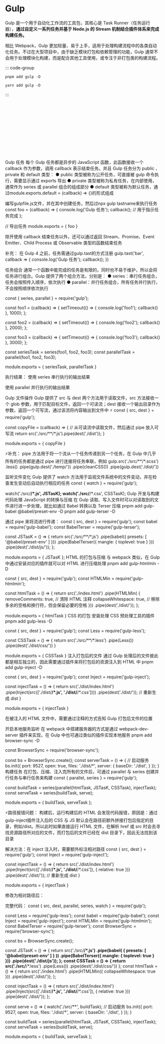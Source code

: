 # Gulp
Gulp 是一个用于自动化工作流的工具包，其核心是 Task Runner（任务运行器），**通过自定义一系列任务并基于 Node.js 的 Stream 机制结合插件体系来完成构建任务。**

相比 Webpack，Gulp 更加轻量、易于上手，适用于处理构建流程中的各类自动化任务。不过在大型项目中，由于缺乏模块打包和依赖管理的功能，Gulp 通常不会用于处理模块化构建，而是配合其他工具使用，或专注于非打包类的构建流程。


::: code-group
```shell [pnpm 安装]
pnpm add gulp -D
```

```shell [yarn 安装]
yarn add gulp -D
```
:::



<br />
<br />
<br />
<br />
<br />
<br />
<br />
<br />
<br />
<br />
<br />
Gulp 任务
每个 Gulp 任务都是异步的 JavaScript 函数，此函数接收一个 callback 作为参数，调用 callback 表示结束任务。并且 Gulp 任务分为 public 、private 和 default 类型：
● public 类型被称为公开任务，可直接被 gulp 命令执行，需要显示通过 exports 导出
● private  类型被称为私有任务，在内部使用，通常作为 series 或 parallel 组合的组成部分
● default 类型被称为默认任务，通过module.exports.default = (callback) => {}的形式组成

编写gulpfile.js文件，并在其中创建任务，然后过npx gulp tastname来执行任务
const foo = (callback) => {
    console.log('Gulp 任务');
    callback();									// 用于指示任务完成
};

// 导出任务
module.exports = {
    foo
}

除开使用 callback 结束任务以外，还可以通过返回 Stream、Promise、Event Emitter、Child Process 或 Observable 类型的函数结束任务

补充：
在 Gulp 4 之前，任务需通过gulp.tast的方式注册
gulp.tast('bar', callback => {
  console.log('Gulp 任务');
  callback();
})

任务组合
通常一个函数中能完成的任务是有限的，同时也不易于维护，所以会将任务进行组合。Gulp 提供了两个组合方法，分别是：
● series：串行任务组合，任务会按照传入顺序，依次执行
● parallel：并行任务组合，所有任务并行执行，不会按照顺序依次执行

const { series, parallel } = require('gulp');

const foo1 = (callback) => {
    setTimeout(() => {
        console.log('foo1');
        callback()
    }, 1000);
};

const foo2 = (callback) => {
    setTimeout(() => {
        console.log('foo2');
        callback()
    }, 2000);
};

const foo3 = (callback) => {
    setTimeout(() => {
        console.log('foo3');
        callback()
    }, 3000);
};

const seriesTask = series(foo1, foo2, foo3);
const parallelTask = parallel(foo1, foo2, foo3);

module.exports = {
  seriesTask,
  parallelTask
}

执行结果：
使用 series 串行执行的输出结果

使用 parallel 并行执行的输出结果


Gulp 文件操作
Gulp 提供了 src 与 dest 两个方法用于读取文件，src 方法接收一个 glob 参数，用于匹配目标文件，返回一个可读流；dest 接收一个输出目录作为参数，返回一个可写流，通过该流将内容输出到文件中 ⚡
const { src, dest } = require('gulp');

const copyFile = (callback) => {
  // 从可读流中读取文件，然后通过 pipe 放入可写流
  return src('./src/**/*.js').pipe(dest('./dist'));
}

module.exports = {
  copyFile
}

⚡补充：
pipe 方法用于将一个流从一个任务传递到另一个任务，在 Gulp 中几乎所有的任务都是通过 pipe 进行连接将任务串联，例如
gulp.src('./src/**/*.scss')
    .less()
    .pipe(gulp.dest('./temp/'))
    .pipe(cleanCSS())
    .pipe(gulp.dest('./dist/'))

监听文件变化
Gulp 提供了 watch 方法用于监视文件系统中的文件变动，并在检查发生变动后自动执行相应的任务
const { watch } = require('gulp');

watch('./src/**/*.js', JSTasK);
watch('./src/**/*.css', CSSTasK);
Gulp 开发与构建
代码处理
JavaScript 的转换与压缩
在 Gulp 读取、写入文件时可以对读取到的文件进行进一步处理，就比如通过 Babel 转换以及 Terser 压缩
pnpm add gulp-babel @babel/preset-env -D
pnpm add gulp-terser -D

通过 pipe 来将流进行传递：
const { src, dest } = require('gulp');
const babel = require('gulp-babel');
const BabelTerser = require('gulp-terser');


const JSTasK = () => {
  return src('./src/**/*.js')
    .pipe(babel({ presets: [ '@babel/preset-env' ] }))
    .pipe(BabelTerser({  mangle: { toplevel: true } }))
    .pipe(dest('./dist/js/'));
};


module.exports = { JSTasK };
HTML 的打包与压缩
与 webpack 类似，在 Gulp 中通过安装对应的插件就可以对 HTML 进行压缩处理
pnpm add gulp-htmlmin -D

const { src, dest } = require('gulp');
const HTMLMin = require('gulp-htmlmin');

const htmlTask = () => {
  return src('./index.html')
    .pipe(HTMLMin(
      { 
        removeComments: true,				// 清除 HTML 注释
        collapseWhitespace: true,		// 移除多余的空格和换行符，但会保留必要的空格
      }))
    .pipe(dest('./dist/'));
};

module.exports = { htmlTask }
CSS 的打包
安装处理 CSS 预处理工具的插件
pnpm add gulp-less -D

const { src, dest } = require('gulp');
const Less = require('gulp-less');

const CSSTask = () => {
  return src('./src/**/*.less')
    .pipe(Less())
    .pipe(dest('./dist/css/'))
}

module.exports = { CSSTask }
注入打包后的文件
通过 Gulp 处理后的文件彼此都是相互独立的，因此需要通过插件来将打包后的资源注入到 HTML 中
pnpm add gulp-inject -D
 
const { src, dest } = require('gulp');
const Inject = require('gulp-inject');

const injectTask = () => {
  return src('./dist/index.html')
    .pipe(Inject(src(['./dist/**/*.js', './dist/**/*.css'])))
    .pipe(dest('./dist/'));		// 重新生成 dist
}

module.exports = { injectTask }

在被注入的 HTML 文件中，需要通过注释的方式告知 Gulp 打包后文件的位置
<!DOCTYPE html>
<html lang='en'>
<head>
    <meta charset='UTF-8'>
    <title>Gulp</title>
    <!--  inject:css  -->
    <!--  endinject   -->
</head>
<body>
<!--  inject:js   -->
<!--  endinject   -->
</body>
</html>
开启本地服务监听
在 webpack 中搭建服务器的方式是通过 webpack-dev-server  插件来实现，在 Gulp 中也可通过类似的插件实现本地服务
pnpm add browser-sync -D 

const BrowserSync = require('browser-sync');

const bs = BrowserSync.create();
const serverTask = () => {
  // 启动服务
  bs.init({
    port: 9527,
    open: true,
    files: './dist/*',
    server: {
      baseDir: './dist',
    }
  });
}
构建任务
在打包、压缩、注入完所有的文件后，可通过 parallel 与 series 创建并行任务与串行任务来构建
const { parallel, series } = require('gulp');

const buildTask = series(parallel(htmlTask, JSTasK, CSSTask), injectTask);
const serveTask = series(buildTask, serve);

module.exports = { buildTask, serveTask };

⚡路径报错问题：
构建后，运行构建后的 HTML 会发现代码报错，原因是：通过gulp-inject插件注入后的 CSS 与 JS 默认会在路径前额外拼接打包后指定的目录，例如/dist。所以此时如果直接运行 HTML 文件，在解析 href 或 src 时会去寻找资源路径所对应的文件，而打包后的文件已经在 dist 目录下，因此无法找到该目录

解决方法：在 inject 注入时，需要额外标注相对路径
const { src, dest } = require('gulp');
const Inject = require('gulp-inject');

const injectTask = () => {
  return src('./dist/index.html')
    .pipe(Inject(src(['./dist/**/*.js', './dist/**/*.css']), { relative: true }))
    .pipe(dest('./dist/'));		// 重新生成 dist
}

module.exports = { injectTask }

修改为相对路径后：


完整代码：
const { src, dest, parallel, series, watch } = require('gulp');

const Less = require('gulp-less');
const babel = require('gulp-babel');
const Inject = require('gulp-inject');
const HTMLMin = require('gulp-htmlmin');
const BabelTerser = require('gulp-terser');
const BrowserSync = require('browser-sync');

const bs = BrowserSync.create();

const JSTasK = () => {
  return src('./src/**/*.js')
    .pipe(babel(
      {
        presets: [ '@babel/preset-env' ]
      }
    ))
    .pipe(BabelTerser({
      mangle: { toplevel: true }
    }))
    .pipe(dest('./dist/js'));
};
const CSSTask = () => {
  return src('./src/**/*.less')
    .pipe(Less())
    .pipe(dest('./dist/css/'))
};
const htmlTask = () => {
  return src('./index.html')
    .pipe(HTMLMin({ collapseWhitespace: true }))
    .pipe(dest('./dist/'));
};

const injectTask = () => {
  return src('./dist/index.html')
    .pipe(Inject(src(['./dist/**/*.js', './dist/**/*.css']), { relative: true }))
    .pipe(dest('./dist/'));
};

const serve = () => {
  watch('./src/**', buildTask);
  // 启动服务
  bs.init({
    port: 9527,
    open: true,
    files: './dist/*',
    server: {
      baseDir: './dist',
    }
  });
}

const buildTask = series(parallel(htmlTask, JSTasK, CSSTask), injectTask);
const serveTask = series(buildTask, serve);

module.exports = { buildTask, serveTask };
